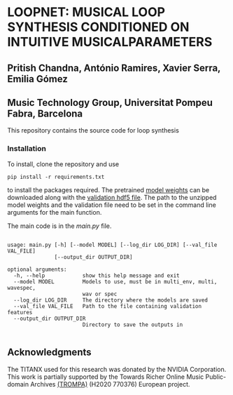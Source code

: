 <h1>LOOPNET: MUSICAL LOOP SYNTHESIS CONDITIONED ON INTUITIVE MUSICALPARAMETERS</h1>

<h2>Pritish Chandna, António Ramires, Xavier Serra, Emilia Gómez</h2>

<h2>Music Technology Group, Universitat Pompeu Fabra, Barcelona</h2>

This repository contains the source code for loop synthesis
<h3>Installation</h3>
To install, clone the repository and use <pre><code>pip install -r requirements.txt </code></pre> to install the packages required.
The pretrained <a href="https://drive.google.com/file/d/1Mmg3cq5CYl-yOePHhiFWInizlr3tMPEE/view?usp=sharing" rel="nofollow"> model weights</a> can be downloaded along with the <a href="https://drive.google.com/file/d/1Mmg3cq5CYl-yOePHhiFWInizlr3tMPEE/view?usp=sharing" rel="nofollow"> validation hdf5 file</a>. The path to the unzipped model weights and the validation file need to be set in the command line arguments for the main function.

 The main code is in the *main.py* file.  
 <pre><code>
usage: main.py [-h] [--model MODEL] [--log_dir LOG_DIR] [--val_file VAL_FILE]
               [--output_dir OUTPUT_DIR]

optional arguments:
  -h, --help            show this help message and exit
  --model MODEL         Models to use, must be in multi_env, multi, wavespec,
                        wav or spec
  --log_dir LOG_DIR     The directory where the models are saved
  --val_file VAL_FILE   Path to the file containing validation features
  --output_dir OUTPUT_DIR
                        Directory to save the outputs in
  </code></pre> 

 <h2>Acknowledgments</h2>
The TITANX used for this research was donated by the NVIDIA Corporation. This work is partially supported by the Towards Richer Online Music Public-domain Archives <a href="https://trompamusic.eu/" rel="nofollow">(TROMPA)</a> (H2020 770376) European project.